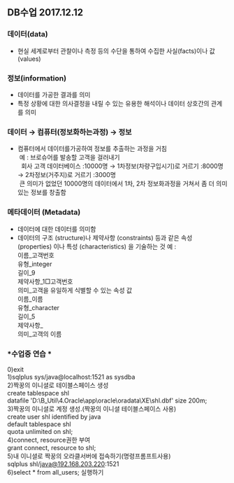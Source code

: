 ## DB수업 2017.12.12

### 데이터(data)
* 현실 세계로부터 관찰이나 측정 등의 수단을 통하여 수집한 사실(facts)이나 값(values)
### 정보(information)
* 데이터를 가공한 결과를 의미
* 특정 상황에 대한 의사결정을 내릴 수 있는 유용한 해석이나 데이터 상호간의 관계를 의미
### 데이터 → 컴퓨터(정보화하는과정) → 정보
* 컴퓨터에서 데이터를가공하여 정보를 추출하는 과정을 거침 <br>
  예 : 브로슈어를 발송할 고객을 걸러내기 <br>
   회사 고객 데이터베이스 :10000명 → 1차정보(차량구입시기)로 거르기 :8000명 → 2차정보(거주지)로 거르기 :3000명   <br>
  큰 의미가 없었던 10000명의 데이터에서 1차, 2차 정보화과정을 거쳐서 좀 더 의미있는 정보를 창출함 <br>
### 메타데이터 (Metadata)
* 데이터에 대한 데이터를 의미함
* 데이터의 구조 (structure)나 제약사항 (constraints) 등과 같은 속성 (properties) 이나 특성 (characteristics) 을 기술하는 것
 예 : <br>
 이름_고객번호 <br>
 유형_integer<br>
 길이_9<br>
 제약사항_1□고객번호<br>
 의미_고객을 유일하게 식별할 수 있는 속성 값<br>
 이름_이름 <br>
 유형_character<br>
 길이_5<br>
 제약사항_<br>
 의미_고객의 이름<br>
 
 
 ### *수업중 연습 * <br>
 0)exit<br>
1)sqlplus sys/java@localhost:1521 as sysdba<br>
2)짝꿍의 이니셜로 테이블스페이스 생성<br>
    create tablespace shl<br>
    datafile 'D:\B_Util\4.Oracle\app\oracle\oradata\XE\shl.dbf' size 200m;<br>
3)짝꿍의 이니셜로 계정 생성.(짝꿍의 이니셜 테이블스페이스 사용)<br>
    create user shl identified by java<br>
    default tablespace shl<br>
    quota unlimited on shl;<br>
4)connect, resource권한 부여<br>
    grant connect, resource to shl;<br>
5)내 이니셜로 짝꿍의 오라클서버에 접속하기(명령프롬프트사용)<br>
    sqlplus shl/java@192.168.203.220:1521<br>
6)select * from all_users; 실행하기<br>


